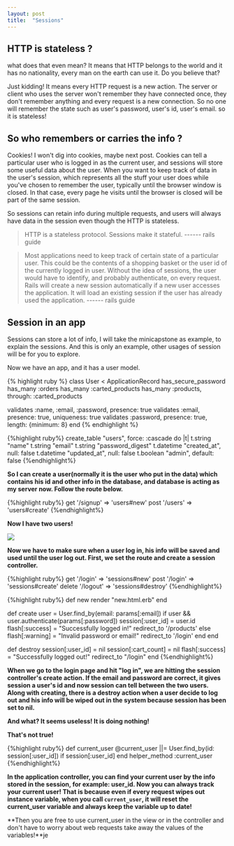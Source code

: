 ```yaml
---
layout: post
title:  "Sessions"
---
```


## HTTP is stateless ? #
what does that even mean? It means that HTTP belongs to the world and it has no nationality, every man on the earth can use it. Do you believe that?

Just kidding! It means every HTTP request is a new action. The server or client who uses the server won't remember they have connected once, they don't remember anything and every request is a new connection. So no one will remember the state such as user's password, user's id, user's email. so it is stateless!

## So who remembers or carries the info ? #
Cookies! I won't dig into cookies, maybe next post. Cookies can tell a particular user who is logged in as the current user, and sessions will store some useful data about the user. When you want to keep track of data in the user's session, which represents all the stuff your user does while you've chosen to remember the user, typically until the browser window is closed. In that case, every page he visits until the browser is closed will be part of the same session.

So sessions can retain info during multiple requests, and users will always have data in the session even though the HTTP is stateless.

>HTTP is a stateless protocol. Sessions make it stateful. ------ rails guide

>Most applications need to keep track of certain state of a particular user. This could be the contents of a shopping basket or the user id of the currently logged in user. Without the idea of sessions, the user would have to identify, and probably authenticate, on every request. Rails will create a new session automatically if a new user accesses the application. It will load an existing session if the user has already used the application. ------ rails guide

##  Session in an app  #
Sessions can store a lot of info, I will take the minicapstone as example, to explain the sessions. And this is only an example, other usages of session will be for you to explore.

Now we have an app, and it has a user model.

{% highlight ruby %}
class User < ApplicationRecord
  has_secure_password
  has_many :orders
  has_many :carted_products
  has_many :products, through: :carted_products

  validates :name, :email, :password, presence: true
  validates :email, presence: true, uniqueness: true
  validates :password, presence: true, length: {minimum: 8}
end
{% endhighlight %}

{%highlight ruby%}
create_table "users", force: :cascade do |t|
  t.string   "name"
  t.string   "email"
  t.string   "password_digest"
  t.datetime "created_at",                      null: false
  t.datetime "updated_at",                      null: false
  t.boolean  "admin",           default: false
{%endhighlight%}


**So I can create a user(normally it is the user who put in the data) which contains his id and other info in the database, and database is acting as my server now. Follow the route below.**

  {%highlight ruby%}
  get '/signup' => 'users#new'
  post '/users' => 'users#create'
  {%endhighlight%}

  **Now I have two users!**

  ![]({{site.img_path}}/0818Sessions/1.png)

  **Now we have to make sure when a user log in, his info will be saved and used until the user log out. First, we set the route and create a session controller.**

  {%highlight ruby%}
  get '/login' => 'sessions#new'
  post '/login' => 'sessions#create'
  delete '/logout' => 'sessions#destroy'
  {%endhighlight%}


  {%highlight ruby%}
  def new
    render "new.html.erb"
  end

  def create
    user = User.find_by(email: params[:email])
    if user && user.authenticate(params[:password])
      session[:user_id] = user.id
      flash[:success] = "Successfully logged in!"
      redirect_to '/products'
    else
      flash[:warning] = "Invalid password or email!"
      redirect_to '/login'
    end
  end

  def destroy
    session[:user_id] = nil
    session[:cart_count] = nil
    flash[:success] = "Successfully logged out!"
    redirect_to "/login"
  end
  {%endhighlight%}

  **When we go to the login page and hit "log in", we are hitting the session controller's create action. If the email and password are correct, it gives session a user's id and now session can tell between the two users. Along with creating, there is a destroy action when a user decide to log out and his info will be wiped out in the system because session has been set to nil.**

  **And what? It seems useless! It is doing nothing!**

  **That's not true!**


  {%highlight ruby%}
  def current_user
    @current_user ||= User.find_by(id: session[:user_id]) if session[:user_id]
  end
  helper_method :current_user
  {%endhighlight%}

**In the application controller, you can find your current user by the info stored in the session, for example: user_id. Now you can always track your current user! That is because even if every request wipes out instance variable, when you call `current_user`, it will reset the current_user variable and always keep the variable up to date!**

**Then you are free to use current_user in the view or in the controller and don't have to worry about web requests take away the values of the variables!**je

